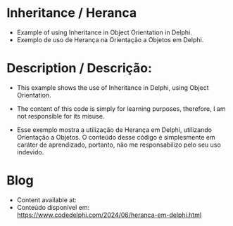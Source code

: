 # Inheritance / Heranca
- Example of using Inheritance in Object Orientation in Delphi.
- Exemplo de uso de Herança na Orientação a Objetos em Delphi.

# Description / Descrição:
- This example shows the use of Inheritance in Delphi, using Object Orientation.
- The content of this code is simply for learning purposes, therefore, I am not responsible for its misuse.

- Esse exemplo mostra a utilização de Herança em Delphi, utilizando Orientação a Objetos.
O conteúdo desse código é simplesmente em caráter de aprendizado, portanto, não me responsabilizo pelo seu uso indevido.

# Blog
- Content available at:
- Conteúdo disponível em:
  https://www.codedelphi.com/2024/06/heranca-em-delphi.html
